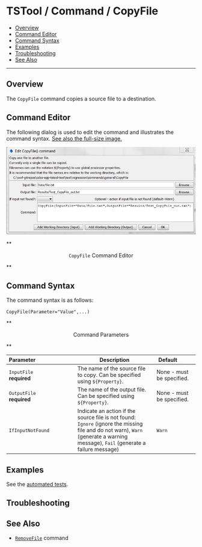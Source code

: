 # TSTool / Command / CopyFile #

* [Overview](#overview)
* [Command Editor](#command-editor)
* [Command Syntax](#command-syntax)
* [Examples](#examples)
* [Troubleshooting](#troubleshooting)
* [See Also](#see-also)

-------------------------

## Overview ##

The `CopyFile` command copies a source file to a destination.

## Command Editor ##

The following dialog is used to edit the command and illustrates the command syntax.
<a href="../CopyFile.png">See also the full-size image.</a>

![CopyFile](CopyFile.png)

**<p style="text-align: center;">
`CopyFile` Command Editor
</p>**

## Command Syntax ##

The command syntax is as follows:

```text
CopyFile(Parameter="Value",...)
```
**<p style="text-align: center;">
Command Parameters
</p>**

| **Parameter**&nbsp;&nbsp;&nbsp;&nbsp;&nbsp;&nbsp;&nbsp;&nbsp;&nbsp;&nbsp;&nbsp;&nbsp;&nbsp;&nbsp;&nbsp;&nbsp;&nbsp;&nbsp;&nbsp;&nbsp;&nbsp;&nbsp;&nbsp;&nbsp;&nbsp;&nbsp; | **Description** | **Default**&nbsp;&nbsp;&nbsp;&nbsp;&nbsp;&nbsp;&nbsp;&nbsp;&nbsp;&nbsp; |
| --------------|-----------------|----------------- |
| `InputFile`<br>**required** | The name of the source file to copy.  Can be specified using `${Property}`. | None - must be specified. |
| `OutputFile`<br>**required** | The name of the output file.  Can be specified using `${Property}`. | None - must be specified. |
| `IfInputNotFound` | Indicate an action if the source file is not found:  `Ignore` (ignore the missing file and do not warn), `Warn` (generate a warning message), `Fail` (generate a failure message) | `Warn` |

## Examples ##

See the [automated tests](https://github.com/OpenWaterFoundation/cdss-app-tstool-test/tree/master/test/regression/commands/general/CopyFile).

## Troubleshooting ##

## See Also ##

* [`RemoveFile`](../RemoveFile/RemoveFile) command
